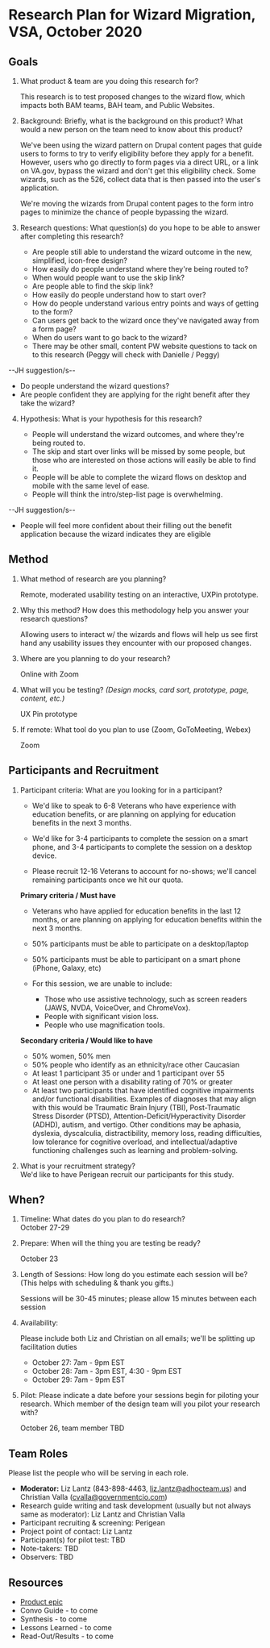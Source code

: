 # Research Plan for Wizard Migration, VSA, October 2020

## Goals	

1. What product & team are you doing this research for?	

   This research is to test proposed changes to the wizard flow, which impacts both BAM teams, BAH team, and Public Websites.

2. Background: Briefly, what is the background on this product? What would a new person on the team need to know about this product? 	

   We've been using the wizard pattern on Drupal content pages that guide users to forms to try to verify eligibility before they apply for a benefit.  However, users who go directly to form pages via a direct URL, or a link on VA.gov, bypass the wizard and don't get this eligibility check.  Some wizards, such as the 526, collect data that is then passed into the user's application. 

   We're moving the wizards from Drupal content pages to the form intro pages to minimize the chance of people bypassing the wizard.

3. Research questions: What question(s) do you hope to be able to answer after completing this research? 

   - Are people still able to understand the wizard outcome in the new, simplified, icon-free design?
   - How easily do people understand where they're being routed to?
   - When would people want to use the skip link?
   - Are people able to find the skip link?
   - How easily do people understand how to start over?
   - How do people understand various entry points and ways of getting to the form?
   - Can users get back to the wizard once they've navigated away from a form page?
   - When do users want to go back to the wizard?
   - There may be other small, content PW website questions to tack on to this research (Peggy will check with Danielle / Peggy)

--JH suggestion/s--

  - Do people understand the wizard questions?
  - Are people confident they are applying for the right benefit after they take the wizard?

4. Hypothesis: What is your hypothesis for this research? 	

   - People will understand the wizard outcomes, and where they're being routed to.
   - The skip and start over links will be missed by some people, but those who are interested on those actions will easily be able to find it.
   - People will be able to complete the wizard flows on desktop and mobile with the same level of ease.
   - People will think the intro/step-list page is overwhelming.
   
--JH suggestion/s--

  - People will feel more confident about their filling out the benefit application because the wizard indicates they are eligible

## Method	

1. What method of research are you planning? 	

   Remote, moderated usability testing on an interactive, UXPin prototype.

2. Why this method? How does this methodology help you answer your research questions? 	

   Allowing users to interact w/ the wizards and flows will help us see first hand any usability issues they encounter with our proposed changes.

3. Where are you planning to do your research? 

   Online with Zoom

4. What will you be testing? *(Design mocks, card sort, prototype, page, content, etc.)* 	

   UX Pin prototype

5. If remote: What tool do you plan to use (Zoom, GoToMeeting, Webex)	

   Zoom

## Participants and Recruitment	

1. Participant criteria: What are you looking for in a participant?	  

   - We'd like to speak to 6-8 Veterans who have experience with education benefits, or are planning on applying for education benefits in the next 3 months.  

   - We'd like for 3-4 participants to complete the session on a smart phone, and 3-4 participants to complete the session on a desktop device.

   - Please recruit 12-16 Veterans to account for no-shows; we'll cancel remaining participants once we hit our quota.

   **Primary criteria / Must have**

   - Veterans who have applied for education benefits in the last 12 months, or are planning on applying for education benefits within the next 3 months. 
   - 50% participants must be able to participate on a desktop/laptop
   - 50% participants must be able to participant on a smart phone (iPhone, Galaxy, etc)

   - For this session, we are unable to include:
     -  Those who use assistive technology, such as screen readers (JAWS, NVDA, VoiceOver, and ChromeVox).
     - People with significant vision loss.
     - People who use magnification tools.

   **Secondary criteria / Would like to have** 

   - 50% women, 50% men
   - 50% people who identify as an ethnicity/race other Caucasian
   - At least 1 participant 35 or under and 1 participant over 55
   - At least one person with a disability rating of 70% or greater
   - At least two participants that have identified cognitive impairments and/or functional disabilities. Examples of diagnoses that may align with this would be Traumatic Brain Injury (TBI), Post-Traumatic Stress Disorder (PTSD), Attention-Deficit/Hyperactivity Disorder (ADHD), autism, and vertigo. Other conditions may be aphasia, dyslexia, dyscalculia, distractibility, memory loss, reading difficulties, low tolerance for cognitive overload, and intellectual/adaptive functioning challenges such as learning and problem-solving.

2.	What is your recruitment strategy? 	
   We'd like to have Perigean recruit our participants for this study.

## When? 	

1. Timeline: What dates do you plan to do research? 	
   October 27-29	

2. Prepare: When will the thing you are testing be ready?

   October 23

3. Length of Sessions: How long do you estimate each session will be? (This helps with scheduling & thank you gifts.) 

   Sessions will be 30-45 minutes; please allow 15 minutes between each session

4. Availability:

   Please include both Liz and Christian on all emails; we'll be splitting up facilitation duties

   - October 27: 7am - 9pm EST
   - October 28: 7am - 3pm EST, 4:30 - 9pm EST
   - October 29: 7am - 9pm EST

5. Pilot: Please indicate a date before your sessions begin for piloting your research. Which member of the design team will you pilot your research with? 	

   October 26, team member TBD

## Team Roles	

Please list the people who will be serving in each role. 

- **Moderator:** Liz Lantz (843-898-4463, liz.lantz@adhocteam.us) and Christian Valla (cvalla@governmentcio.com)
- Research guide writing and task development (usually but not always same as moderator): Liz Lantz and Christian Valla
- Participant recruiting & screening: Perigean
- Project point of contact: Liz Lantz
- Participant(s) for pilot test:	TBD
- Note-takers:	TBD
- Observers:	TBD

## Resources	

- [Product epic](https://app.zenhub.com/workspaces/vsa-5dcabe208aade000013aafba/issues/department-of-veterans-affairs/va.gov-team/9665)
- Convo Guide - to come
- Synthesis - to come	
- Lessons Learned - to come		
- Read-Out/Results - to come	

